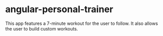 # angular-personal-trainer
This app features a 7-minute workout for the user to follow. It also allows the user to build custom workouts.
